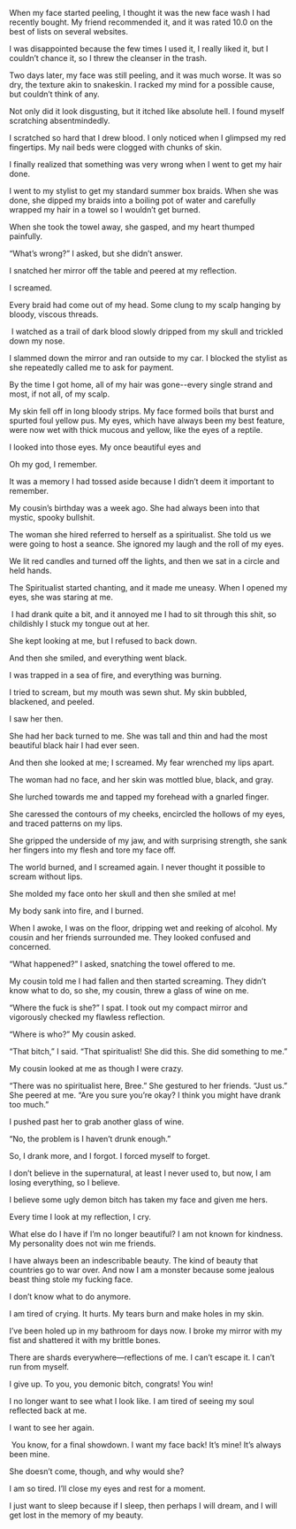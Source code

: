 When my face started peeling, I thought it was the new face wash I had recently bought. My friend recommended it, and it was rated 10.0 on the best of lists on several websites.

I was disappointed because the few times I used it, I really liked it, but I couldn’t chance it, so I threw the cleanser in the trash.

Two days later, my face was still peeling, and it was much worse. It was so dry, the texture akin to snakeskin. I racked my mind for a possible cause, but couldn’t think of any.

Not only did it look disgusting, but it itched like absolute hell. I found myself scratching absentmindedly.

I scratched so hard that I drew blood. I only noticed when I glimpsed my red fingertips. My nail beds were clogged with chunks of skin.

I finally realized that something was very wrong when I went to get my hair done.

I went to my stylist to get my standard summer box braids. When she was done, she dipped my braids into a boiling pot of water and carefully wrapped my hair in a towel so I wouldn’t get burned.

When she took the towel away, she gasped, and my heart thumped painfully.

“What’s wrong?” I asked, but she didn’t answer.

I snatched her mirror off the table and peered at my reflection.

I screamed.

Every braid had come out of my head. Some clung to my scalp hanging by bloody, viscous threads.

 I watched as a trail of dark blood slowly dripped from my skull and trickled down my nose.

I slammed down the mirror and ran outside to my car. I blocked the stylist as she repeatedly called me to ask for payment.

By the time I got home, all of my hair was gone--every single strand and most, if not all, of my scalp.

My skin fell off in long bloody strips. My face formed boils that burst and spurted foul yellow pus. My eyes, which have always been my best feature, were now wet with thick mucous and yellow, like the eyes of a reptile.

I looked into those eyes. My once beautiful eyes and

Oh my god, I remember.

It was a memory I had tossed aside because I didn’t deem it important to remember.

My cousin’s birthday was a week ago. She had always been into that mystic, spooky bullshit.

The woman she hired referred to herself as a spiritualist. She told us we were going to host a seance. She ignored my laugh and the roll of my eyes.

We lit red candles and turned off the lights, and then we sat in a circle and held hands.

The Spiritualist started chanting, and it made me uneasy. When I opened my eyes, she was staring at me.

 I had drank quite a bit, and it annoyed me I had to sit through this shit, so childishly I stuck my tongue out at her.

She kept looking at me, but I refused to back down.

And then she smiled, and everything went black.

I was trapped in a sea of fire, and everything was burning.

I tried to scream, but my mouth was sewn shut. My skin bubbled, blackened, and peeled.

I saw her then.

She had her back turned to me. She was tall and thin and had the most beautiful black hair I had ever seen.

And then she looked at me; I screamed. My fear wrenched my lips apart.

The woman had no face, and her skin was mottled blue, black, and gray.

She lurched towards me and tapped my forehead with a gnarled finger.

She caressed the contours of my cheeks, encircled the hollows of my eyes, and traced patterns on my lips.

She gripped the underside of my jaw, and with surprising strength, she sank her fingers into my flesh and tore my face off.

The world burned, and I screamed again. I never thought it possible to scream without lips.

She molded my face onto her skull and then she smiled at me!

My body sank into fire, and I burned.

When I awoke, I was on the floor, dripping wet and reeking of alcohol. My cousin and her friends surrounded me. They looked confused and concerned.

“What happened?” I asked, snatching the towel offered to me.

My cousin told me I had fallen and then started screaming. They didn’t know what to do, so she, my cousin, threw a glass of wine on me.

“Where the fuck is she?” I spat. I took out my compact mirror and vigorously checked my flawless reflection.

“Where is who?” My cousin asked.

“That bitch,” I said. “That spiritualist! She did this. She did something to me.”

My cousin looked at me as though I were crazy.

“There was no spiritualist here, Bree.” She gestured to her friends. “Just us.” She peered at me. “Are you sure you’re okay? I think you might have drank too much.”

I pushed past her to grab another glass of wine.

“No, the problem is I haven’t drunk enough.”

So, I drank more, and I forgot. I forced myself to forget.

I don’t believe in the supernatural, at least I never used to, but now, I am losing everything, so I believe.

I believe some ugly demon bitch has taken my face and given me hers.

Every time I look at my reflection, I cry.

What else do I have if I’m no longer beautiful? I am not known for kindness. My personality does not win me friends.

I have always been an indescribable beauty. The kind of beauty that countries go to war over. And now I am a monster because some jealous beast thing stole my fucking face.

I don’t know what to do anymore.

I am tired of crying. It hurts. My tears burn and make holes in my skin.

I’ve been holed up in my bathroom for days now. I broke my mirror with my fist and shattered it with my brittle bones.

There are shards everywhere—reflections of me. I can’t escape it. I can’t run from myself.

I give up. To you, you demonic bitch, congrats! You win!

I no longer want to see what I look like. I am tired of seeing my soul reflected back at me.

I want to see her again.

 You know, for a final showdown. I want my face back! It’s mine! It’s always been mine.

She doesn’t come, though, and why would she?

I am so tired. I’ll close my eyes and rest for a moment.

I just want to sleep because if I sleep, then perhaps I will dream, and I will get lost in the memory of my beauty.